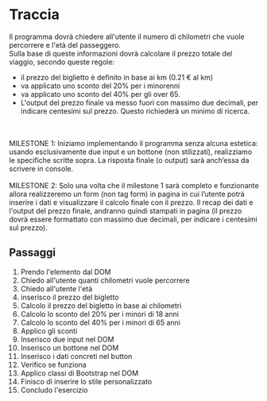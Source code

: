# Traccia
Il programma dovrà chiedere all'utente il numero di chilometri che vuole percorrere e l'età del passeggero.
<br>
Sulla base di queste informazioni dovrà calcolare il prezzo totale del viaggio, secondo queste regole:
<br>
- il prezzo del biglietto è definito in base ai km (0.21 € al km)
- va applicato uno sconto del 20% per i minorenni
- va applicato uno sconto del 40% per gli over 65.
- L'output del prezzo finale va messo fuori con massimo due decimali, per indicare centesimi sul prezzo. Questo richiederà un minimo di ricerca.
<br>
<br>
MILESTONE 1:
Iniziamo implementando il programma senza alcuna estetica: usando esclusivamente due input e un bottone (non stilizzati), realizziamo le specifiche scritte sopra.   La risposta finale (o output) sarà anch’essa da scrivere in console.
<br>
<br>
MILESTONE 2:
Solo una volta che il milestone 1 sarà completo e funzionante allora realizzeremo un form (non tag form) in pagina in cui l’utente potrà inserire i dati e visualizzare il calcolo finale con il prezzo.
Il recap dei dati e l'output del prezzo finale, andranno quindi stampati in pagina (il prezzo dovrà essere formattato con massimo due decimali, per indicare i centesimi sul prezzo).


## Passaggi
1. Prendo l'elemento dal DOM
2. Chiedo all'utente quanti chilometri vuole percorrere
3. Chiedo all'utente l'età
4. inserisco il prezzo del bigletto
5. Calcolo il prezzo del bigletto in base ai chilometri
6. Calcolo lo sconto del 20% per i minori di 18 anni
7. Calcolo lo sconto del 40% per i minori di 65 anni
8. Applico gli sconti
9. Inserisco due input nel DOM
10. Inserisco un bottone nel DOM
11. Inserisco i dati concreti nel button
12. Verifico se funziona
13. Applico classi di Bootstrap nel DOM
14. Finisco di inserire lo stile personalizzato
15. Concludo l'esercizio